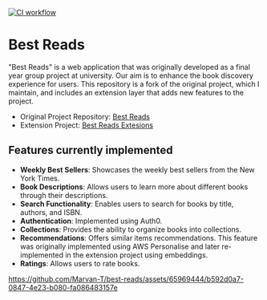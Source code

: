 [![CI workflow](https://github.com/Marvan-T/best-reads/actions/workflows/ci.yml/badge.svg)](https://github.com/Marvan-T/best-reads/actions/workflows/ci.yml)

# Best Reads

"Best Reads" is a web application that was originally developed as a final year group project at
university. Our aim is to enhance the book discovery experience for users. This repository is a fork
of the original project, which I maintain, and includes an extension layer that adds new features to
the project.

- Original Project
  Repository: [Best Reads](https://github.com/laurenmaylittle-cs/book-recommendations)
- Extension Project: [Best Reads Extesions](https://github.com/Marvan-T/bestreads-extensions)

## Features currently implemented

- **Weekly Best Sellers**: Showcases the weekly best sellers from the New York Times.
- **Book Descriptions**: Allows users to learn more about different books through their
  descriptions.
- **Search Functionality**: Enables users to search for books by title, authors, and ISBN.
- **Authentication**: Implemented using Auth0.
- **Collections**: Provides the ability to organize books into collections.
- **Recommendations**: Offers similar items recommendations. This feature was originally implemented
  using AWS Personalise and later re-implemented in the extension project using embeddings.
- **Ratings**: Allows users to rate books.

https://github.com/Marvan-T/best-reads/assets/65969444/b592d0a7-0847-4e23-b080-fa086483157e

